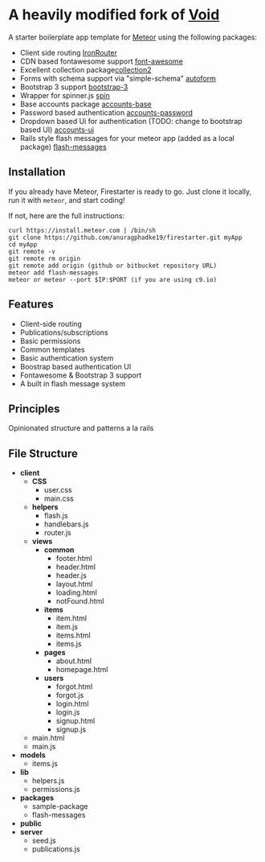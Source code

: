 # A heavily modified fork of [Void](https://github.com/SachaG/Void)

A starter boilerplate app template for [Meteor](http://meteor.com) using the following packages: 
- Client side routing [IronRouter](https://github.com/EventedMind/iron-router)
- CDN based fontawesome support [font-awesome](https://atmospherejs.com/natestrauser/font-awesome)
- Excellent collection package[collection2](https://atmospherejs.com/aldeed/collection2)
- Forms with schema support via "simple-schema" [autoform](https://atmospherejs.com/aldeed/autoform)
- Bootstrap 3 support [bootstrap-3](https://atmospherejs.com/mizzao/bootstrap-3)
- Wrapper for spinner.js [spin](https://atmospherejs.com/sacha/spin)
- Base accounts package [accounts-base](https://atmospherejs.com/meteor/accounts-base)
- Password based authentication [accounts-password](https://atmospherejs.com/meteor/accounts-password)
- Dropdown based Ui for authentication (TODO: change to bootstrap based UI) [accounts-ui](https://atmospherejs.com/meteor/accounts-ui)
- Rails style flash messages for your meteor app (added as a local package) [flash-messages](https://github.com/camilosw/flash-messages)

## Installation

If you already have Meteor, Firestarter is ready to go. Just clone it locally, run it with `meteor`, and start coding!

If not, here are the full instructions:

```
curl https://install.meteor.com | /bin/sh
git clone https://github.com/anuragphadke19/firestarter.git myApp
cd myApp
git remote -v
git remote rm origin
git remote add origin (github or bitbucket repository URL)
meteor add flash-messages
meteor or meteor --port $IP:$PORT (if you are using c9.io)

```

## Features

- Client-side routing
- Publications/subscriptions
- Basic permissions
- Common templates
- Basic authentication system
- Boostrap based authentication UI
- Fontawesome & Bootstrap 3 support
- A built in flash message system

## Principles

Opinionated structure and patterns a la rails

## File Structure

- **client**
	- **CSS**
	    - user.css
	    - main.css
	- **helpers**
		- flash.js
		- handlebars.js
		- router.js
	- **views**
		- **common**
			- footer.html
			- header.html
			- header.js
			- layout.html
			- loading.html
			- notFound.html
		- **items**
			- item.html
			- item.js
			- items.html
			- items.js
		- **pages**
		    - about.html
			- homepage.html
		- **users**
		    - forgot.html
			- forgot.js
			- login.html
			- login.js
			- signup.html
			- signup.js
	- main.html
	- main.js
- **models**
	- items.js
- **lib**
	- helpers.js
	- permissions.js
- **packages**
	- sample-package
	- flash-messages
- **public**
- **server**
	- seed.js
	- publications.js

